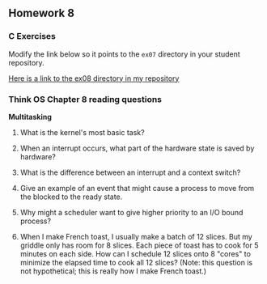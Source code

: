 ## Homework 8

### C Exercises

Modify the link below so it points to the `ex07` directory in your
student repository.

[Here is a link to the ex08 directory in my repository](https://github.com/YOUR_GITHUB_USERNAME_HERE/ExercisesInC/tree/master/exercises/ex08)

### Think OS Chapter 8 reading questions

**Multitasking**

1) What is the kernel's most basic task?

2) When an interrupt occurs, what part of the hardware state is saved by hardware?

3) What is the difference between an interrupt and a context switch?

4) Give an example of an event that might cause a process to move from the blocked to the ready state.

5) Why might a scheduler want to give higher priority to an I/O bound process?

6) When I make French toast, I usually make a batch of 12 slices.  But my griddle only has room for 8 slices. 
Each piece of toast has to cook for 5 minutes on each side.  How can I schedule 12 slices onto 8 "cores"
to minimize the elapsed time to cook all 12 slices?  (Note: this question is not hypothetical; 
this is really how I make French toast.)



